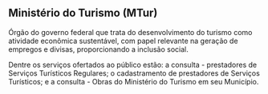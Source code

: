 Ministério do Turismo (MTur)
---

Órgão do governo federal que trata do desenvolvimento do turismo como atividade econômica sustentável, com papel relevante na geração de empregos e divisas, proporcionando a inclusão social.

Dentre os serviços ofertados ao público estão: a consulta - prestadores de Serviços Turísticos Regulares; o cadastramento de prestadores de Serviços Turísticos; e a consulta - Obras do Ministério do Turismo em seu Município.